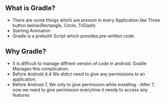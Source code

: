 ## What is Gradle?
- There are some things which are present in every Application
    like Three button below(Rectangle, Circle, TriDash)
- Starting Animation
- Gradle is a prebulilt Script which provides pre-written code.
## Why Gradle?
- It is difficult to manage diffrent version of code in android. Gradle Manages this complication.
- Before Android 4.4 We didn;t need to give any permissions to an application.
- Before Android 7, We only to give permission while installing.
-After 7, now we need to give permission everytime it needs to access any features